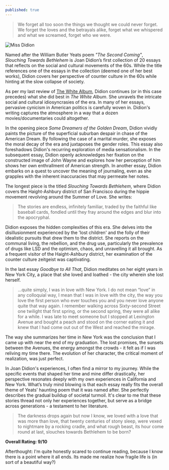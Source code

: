 ```yaml
---
published: true
---
```

> We forget all too soon the things we thought we could never forget. We forget the loves and the betrayals alike, forget what we whispered and what we screamed, forget who we were.

![Miss Didion](https://www.saturdayeveningpost.com/wp-content/uploads/satevepost/2017-06-13-joan-didion.jpg)

Named after the William Butler Yeats poem _"The Second Coming"_, _Slouching Towards Bethlehem_ is Joan Didion’s first collection of 20 essays that reflects on the social and cultural movements of the 60s. While the title references one of the essays in the collection (deemed one of her best works), Didion covers her perspective of counter culture in the 60s while hinting at the slow collapse of society.

As per my last review of [The White Album](https://jinsung-kim.github.io/The-White-Album/), Didion continues (or in this case precedes) what she did best in _The White Album_. She unravels the intricate social and cultural idiosyncrasies of the era. In many of her essays, pervasive cynicism in American politics is carefully woven in. Didion's writing captures the atmosphere in a way that a dozen movies/documentaries could altogether.

In the opening piece _Some Dreamers of the Golden Dream_, Didion vividly paints the picture of the superficial suburban despair in chase of the American Dream. By following the case of a marital murder, she exposes the moral decay of the era and juxtaposes the gender roles. This essay also foreshadows Didion's recurring exploration of media sensationalism. In the subsequent essay, Didion openly acknowledges her fixation on the constructed image of John Wayne and explores how her perception of him shows her own enthrallment of American strength. In another essay, Didion embarks on a quest to uncover the meaning of journaling, even as she grapples with the inherent inaccuracies that may permeate her notes.

The longest piece is the titled _Slouching Towards Bethlehem_, where Didion covers the Haight-Ashbury district of San Francisco during the hippie movement revolving around the Summer of Love. She writes:

> The stories are endless, infinitely familiar, traded by the faithful like baseball cards, fondled until they fray around the edges and blur into the apocryphal.

Didion exposes the hidden complexities of this era. She delves into the disillusionment experienced by the 'lost children' and the folly of their idealistic pursuits that drew them to the district. She reports on the communal living, the rebellion, and the drug use, particularly the prevalence of drugs like LSD and the optimism, chaos, and unravelling it all brought. As a frequent visitor of the Haight-Ashbury district, her examination of the counter culture zeitgeist was captivating.

In the last essay _Goodbye to All That_, Didion meditates on her eight years in New York City, a place that she loved and loathed - the city wherein she lost herself.

> ...quite simply, I was in love with New York. I do not mean “love” in any colloquial way, I mean that I was in love with the city, the way you love the first person who ever touches you and you never love anyone quite that way again. I remember walking across Sixty-second Street one twilight that first spring, or the second spring, they were all alike for a while. I was late to meet someone but I stopped at Lexington Avenue and bought a peach and stood on the corner eating it and knew that I had come out out of the West and reached the mirage.

The way she summarizes her time in New York was the conclusion that I came up with near the end of my graduation. The lost promises, the sunsets between the Avenues, the energy amongst the crowds - it felt as if I was reliving my time there. The evolution of her character, the critical moment of realization, was just perfect.

In Joan Didion's experiences, I often find a mirror to my journey. While the specific events that shaped her time and mine differ drastically, her perspective resonates deeply with my own experiences in California and New York. What’s truly mind blowing is that each essay really fits the overall theme of Yeats’ haunting poem that it was named after. She perfectly describes the gradual buildup of societal turmoil. It's clear to me that these stories thread not only her experiences together, but serve as a bridge across generations - a testament to her literature.

> The darkness drops again but now I know, we loved with a love that was more than love, that twenty centuries of stony sleep, were vexed to nightmare by a rocking cradle, and what rough beast, its hour come round at last, slouches towards Bethlehem to be born?

**Overall Rating: 9/10**

Afterthought: I'm quite honestly scared to continue reading, because I know there is a point where it all ends. Its made me realize how fragile life is (in sort of a beautiful way?)
